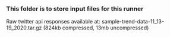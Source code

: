 ### This folder is to store input files for this runner

Raw twitter api responses available at: sample-trend-data-11_13-19_2020.tar.gz (824kb compressed, 13mb uncompressed)
